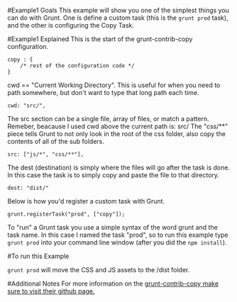 #Example1 Goals
This example will show you one of the simplest things you can do with Grunt. One is define a custom task (this is the `grunt prod` task), and the other is configuring the Copy Task.

#Example1 Explained
This is the start of the grunt-contrib-copy configuration.

	copy : {
		/* rest of the configuration code */
	}

cwd == "Current Working Directory". This is useful for when you need to path
somewhere, but don't want to type that long path each time.

`cwd: "src/",`

The src section can be a single file, array of files, or match a pattern. 
Remeber, beacause I used cwd above the current path is: src/
The "css/**" piece tells Grunt to not only look in the root of the css folder, 
also copy the contents of all of the sub folders.

`src: ["js/*", "css/**"],`

The dest (destination) is simply where the files will go after the task is done. In this
case the task is to simply copy and paste the file to that directory. 

`dest: "dist/"`


Below is how you'd register a custom task with Grunt.

`grunt.registerTask("prod", ["copy"]);`

To "run" a Grunt task you use a simple syntax of the word grunt and the task name. In this case I named the task "prod", so to run this example type `grunt prod` into your command line window (after you did the `npm install`).


#To run this Example

`grunt prod` will move the CSS and JS assets to the /dist folder.

#Additional Notes
For more information on the [grunt-contrib-copy make sure to visit their github page.](https://github.com/gruntjs/grunt-contrib-copy)